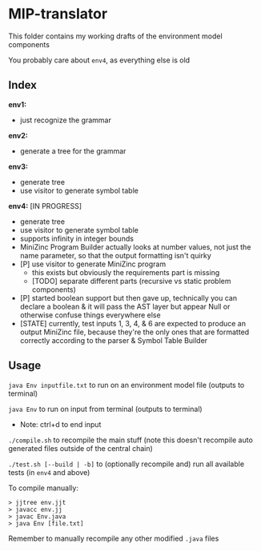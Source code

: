 # MIP-translator

This folder contains my working drafts of the environment model components

You probably care about `env4`, as everything else is old

## Index

**env1:** 
-   just recognize the grammar

**env2:**
-   generate a tree for the grammar

**env3:**
-   generate tree
-   use visitor to generate symbol table

**env4:** \[IN PROGRESS\]
-   generate tree
-   use visitor to generate symbol table
-   supports infinity in integer bounds
-   MiniZinc Program Builder actually looks at number values, not just the name parameter, so that the output formatting isn't quirky
-   \[P\] use visitor to generate MiniZinc program
    -   this exists but obviously the requirements part is missing
    -   \[TODO\] separate different parts (recursive vs static problem components)
-   \[P\] started boolean support but then gave up, technically you can declare a boolean & it will pass the AST layer but appear Null or otherwise confuse things everywhere else
-   \[STATE\] currently, test inputs 1, 3, 4, & 6 are expected to produce an output MiniZinc file, because they're the only ones that are formatted correctly according to the parser & Symbol Table Builder



## Usage

`java Env inputfile.txt` to run on an environment model file (outputs to terminal)

`java Env` to run on input from terminal (outputs to terminal)
- Note: ctrl+d to end input

`./compile.sh` to recompile the main stuff (note this doesn't recompile auto generated files outside of the central chain)

`./test.sh [--build | -b]` to (optionally recompile and) run all available tests (in `env4` and above)

To compile manually: 
```console
> jjtree env.jjt
> javacc env.jj
> javac Env.java
> java Env [file.txt]
```

Remember to manually recompile any other modified `.java` files
